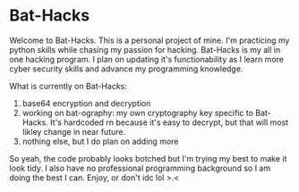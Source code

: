 # Bat-Hacks
Welcome to Bat-Hacks. This is a personal project of mine. I'm practicing my python skills while chasing my passion for hacking. Bat-Hacks is my all in one hacking program. I plan on updating it's functionability as I learn more cyber security skills and advance my programming knowledge.

What is currently on Bat-Hacks:
1. base64 encryption and decryption
2. working on bat-ography: my own cryptography key specific to Bat-Hacks. It's hardcoded rn because it's easy to decrypt, but that will most likley change in near future.
3. nothing else, but I do plan on adding more

So yeah, the code probably looks botched but I'm trying my best to make it look tidy. I also have no professional programming background so I am doing the best I can. 
Enjoy, or don't idc lol >.<
